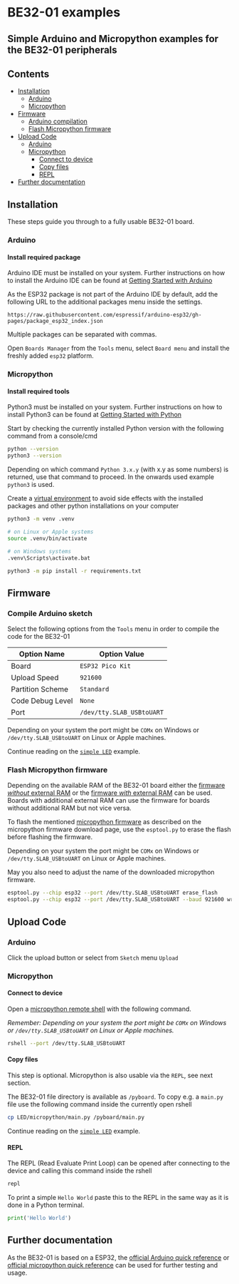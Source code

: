 # BE32-01 examples

Simple Arduino and Micropython examples for the BE32-01 peripherals
---------------

## Contents
- [Installation](#installation)
	- [Arduino](#install-required-package)
	- [Micropython](#install-required-tools)
- [Firmware](#firmware)
	- [Arduino compilation](#compile-arduino-sketch)
	- [Flash Micropython firmware](#flash-micropython-firmware)
- [Upload Code](#upload-code)
	- [Arduino](#upload-code)
	- [Micropython](#upload-code)
		- [Connect to device](#connect-to-device)
		- [Copy files](#copy-files)
		- [REPL](#repl)
- [Further documentation](#further-documentation)

## Installation

These steps guide you through to a fully usable BE32-01 board.

### Arduino
#### Install required package

Arduino IDE must be installed on your system. Further instructions on how to
install the Arduino IDE can be found at
[Getting Started with Arduino][ref-getting-started-arduino]

As the ESP32 package is not part of the Arduino IDE by default, add the
following URL to the additional packages menu inside the settings.

	https://raw.githubusercontent.com/espressif/arduino-esp32/gh-pages/package_esp32_index.json

Multiple packages can be separated with commas.

Open `Boards Manager` from the `Tools` menu, select `Board menu` and install
the freshly added `esp32` platform.

### Micropython
#### Install required tools

Python3 must be installed on your system. Further instructions on how to
install Python3 can be found at
[Getting Started with Python][ref-getting-started-python]

Start by checking the currently installed Python version with the following
command from a console/cmd

```bash
python --version
python3 --version
```

Depending on which command `Python 3.x.y` (with x.y as some numbers) is
returned, use that command to proceed. In the onwards used example `python3`
is used.

Create a [virtual environment][ref-virtual-env] to avoid side effects with the
installed packages and other python installations on your computer

```bash
python3 -m venv .venv

# on Linux or Apple systems
source .venv/bin/activate

# on Windows systems
.venv\Scripts\activate.bat

python3 -m pip install -r requirements.txt
```

## Firmware
### Compile Arduino sketch

Select the following options from the `Tools` menu in order to compile the
code for the BE32-01

| Option Name      | Option Value              |
|------------------|---------------------------|
| Board            | `ESP32 Pico Kit`          |
| Upload Speed     | `921600`                  |
| Partition Scheme | `Standard`                |
| Code Debug Level | `None`                    |
| Port             | `/dev/tty.SLAB_USBtoUART` |

Depending on your system the port might be `COMx` on Windows or
`/dev/tty.SLAB_USBtoUART` on Linux or Apple machines.

Continue reading on the [`simple LED`][ref-led-example] example.

### Flash Micropython firmware

Depending on the available RAM of the BE32-01 board either the
[firmware *without* external RAM][ref-firmware-without-ram] or the
[firmware *with* external RAM][ref-firmware-without-ram] can be used. Boards
with additional external RAM can use the firmware for boards without additional
RAM but not vice versa.

To flash the mentioned [micropython firmware][ref-micropython-download]
as described on the micropython firmware download page, use the `esptool.py`
to erase the flash before flashing the firmware.

Depending on your system the port might be `COMx` on Windows or
`/dev/tty.SLAB_USBtoUART` on Linux or Apple machines.

May you also need to adjust the name of the downloaded micropython firmware.

```bash
esptool.py --chip esp32 --port /dev/tty.SLAB_USBtoUART erase_flash
esptool.py --chip esp32 --port /dev/tty.SLAB_USBtoUART --baud 921600 write_flash -z 0x1000 esp32-20210623-v1.16.bin
```

## Upload Code
### Arduino

Click the upload button or select from `Sketch` menu `Upload`

### Micropython
#### Connect to device

Open a [micropython remote shell][ref-rshell] with the following command.

*Remember: Depending on your system the port might be `COMx` on Windows or
`/dev/tty.SLAB_USBtoUART` on Linux or Apple machines.*

```bash
rshell --port /dev/tty.SLAB_USBtoUART
```

#### Copy files

This step is optional. Micropython is also usable via the `REPL`, see next
section.

The BE32-01 file directory is available as `/pyboard`. To copy e.g. a `main.py`
file use the following command inside the currently open rshell

```bash
cp LED/micropython/main.py /pyboard/main.py
```

Continue reading on the [`simple LED`][ref-led-example] example.

#### REPL

The REPL (Read Evaluate Print Loop) can be opened after connecting to the
device and calling this command inside the rshell

```bash
repl
```

To print a simple `Hello World` paste this to the REPL in the same way as it
is done in a Python terminal.

```python
print('Hello World')
```

## Further documentation

As the BE32-01 is based on a ESP32, the
[official Arduino quick reference][ref-arduino-quickref] or
[official micropython quick reference][ref-micropython-quickref] can be used
for further testing and usage.

 <!-- links and other references -->
[ref-getting-started-arduino]: https://www.arduino.cc/en/Guide
[ref-getting-started-python]: https://www.python.org/about/gettingstarted/
[ref-virtual-env]: https://docs.python.org/3/tutorial/venv.html
[ref-led-example]: LED/README.md
[ref-firmware-without-ram]: https://micropython.org/download/esp32/
[ref-firmware-with-ext-ram]: https://micropython.org/download/esp32spiram/
[ref-micropython-download]: https://micropython.org/download/
[ref-rshell]: https://github.com/dhylands/rshell
[ref-arduino-quickref]: https://docs.espressif.com/projects/arduino-esp32/en/latest/installing.html
[ref-micropython-quickref]: https://docs.micropython.org/en/latest/esp32/quickref.html
